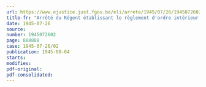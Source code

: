 ```yaml
---
url: https://www.ejustice.just.fgov.be/eli/arrete/1945/07/26/1945072602/justel
title-fr: "Arrêté du Régent établissant le règlement d'ordre intérieur du conseil de guerre permanent à Tournai"
date: 1945-07-26
source:
number: 1945072602
page: 888888
case: 1945-07-26/02
publication: 1945-08-04
starts:
modifies:
pdf-original:
pdf-consolidated:
---
```


